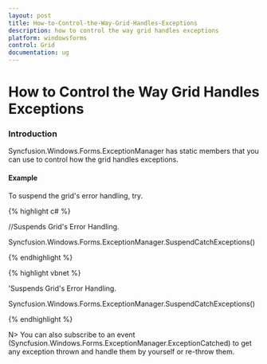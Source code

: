 ```yaml
---
layout: post
title: How-to-Control-the-Way-Grid-Handles-Exceptions
description: how to control the way grid handles exceptions
platform: windowsforms
control: Grid
documentation: ug
---
```


# How to Control the Way Grid Handles Exceptions

### Introduction

Syncfusion.Windows.Forms.ExceptionManager has static members that you can use to control how the grid handles exceptions. 

#### Example

To suspend the grid's error handling, try.

{% highlight c# %}



//Suspends Grid's Error Handling.

Syncfusion.Windows.Forms.ExceptionManager.SuspendCatchExceptions()


{% endhighlight %}

{% highlight vbnet %}



'Suspends Grid's Error Handling.

Syncfusion.Windows.Forms.ExceptionManager.SuspendCatchExceptions()


{% endhighlight %}

N> You can also subscribe to an event (Syncfusion.Windows.Forms.ExceptionManager.ExceptionCatched) to get any exception thrown and handle them by yourself or re-throw them.
